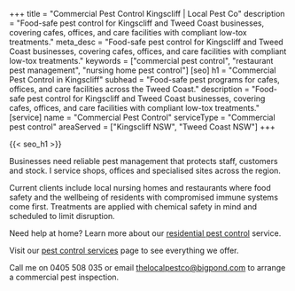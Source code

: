 +++
title = "Commercial Pest Control Kingscliff | Local Pest Co"
description = "Food-safe pest control for Kingscliff and Tweed Coast businesses, covering cafes, offices, and care facilities with compliant low-tox treatments."
meta_desc = "Food-safe pest control for Kingscliff and Tweed Coast businesses, covering cafes, offices, and care facilities with compliant low-tox treatments."
keywords = ["commercial pest control", "restaurant pest management", "nursing home pest control"]
[seo]
h1 = "Commercial Pest Control in Kingscliff"
subhead = "Food-safe pest programs for cafes, offices, and care facilities across the Tweed Coast."
description = "Food-safe pest control for Kingscliff and Tweed Coast businesses, covering cafes, offices, and care facilities with compliant low-tox treatments."
[service]
name = "Commercial Pest Control"
serviceType = "Commercial pest control"
areaServed = ["Kingscliff NSW", "Tweed Coast NSW"]
+++

{{< seo_h1 >}}

Businesses need reliable pest management that protects staff, customers and stock. I service shops, offices and specialised sites across the region.

Current clients include local nursing homes and restaurants where food safety and the wellbeing of residents with compromised immune systems come first. Treatments are applied with chemical safety in mind and scheduled to limit disruption.

Need help at home? Learn more about our [residential pest control](/residential-pest-control/) service.

Visit our [pest control services](/services/) page to see everything we offer.

Call me on 0405 508 035 or email thelocalpestco@bigpond.com to arrange a commercial pest inspection.
